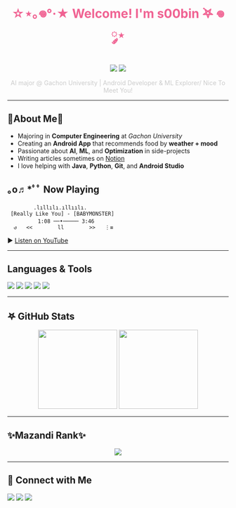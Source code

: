 <h1 align="center" style="color:#F06292">☆⋆｡𖦹°·★ Welcome! I'm <strong>s00bin</strong>  ࣪𖤐 𖦹 ༘⋆ </h1>

<p align="center">
  <img src="https://img.shields.io/badge/Android Dev-FF4081?style=for-the-badge&logo=android&logoColor=white"/>
  <img src="https://img.shields.io/badge/ML Enthusiast-212121?style=for-the-badge&logo=python&logoColor=FF80AB"/>
</p>

<p align="center" style="color:#cccccc">
  AI major @ Gachon University | Android Developer & ML Explorer/
  Nice To Meet You!
</p>

---

## 🎀About Me🎀
- Majoring in **Computer Engineering** at *Gachon University*
- Creating an **Android App** that recommends food by **weather + mood**
- Passionate about **AI**, **ML**, and **Optimization** in side-projects
- Writing articles sometimes on [Notion](https://www.notion.so)
- I love helping with **Java**, **Python**, **Git**, and **Android Studio**

## ｡o♬*ﾟﾟ Now Playing
```
    　　 .lıllılı.ıllıılı.
 [Really Like You] - [BABYMONSTER]
　        1:08 ──•───── 3:46
  ↺   <<        ll        >>   ⋮≡
```
▶ [Listen on YouTube](https://www.youtube.com/watch?v=XShaIZs7J7M)

---

## Languages & Tools

<p align="left">
  <img src="https://img.shields.io/badge/Java-212121?style=flat-square&logo=java&logoColor=F06292"/>
  <img src="https://img.shields.io/badge/Python-FF80AB?style=flat-square&logo=python&logoColor=white"/>
  <img src="https://img.shields.io/badge/Android-212121?style=flat-square&logo=android&logoColor=FF80AB"/>
  <img src="https://img.shields.io/badge/VSCode-FF80AB?style=flat-square&logo=visualstudiocode&logoColor=white"/>
  <img src="https://img.shields.io/badge/Git-212121?style=flat-square&logo=git&logoColor=F48FB1"/>
</p>

---

## 𖤐 GitHub Stats

<p align="center">
  <img src="https://github-readme-stats.vercel.app/api?username=s00bin&show_icons=true&theme=tokyonight&icon_color=FF80AB&title_color=FF80AB&text_color=ffffff&bg_color=0d1117" height="180px"/>
  <img src="https://github-readme-stats.vercel.app/api/top-langs/?username=s00bin&layout=compact&theme=tokyonight&title_color=FF80AB&text_color=ffffff&bg_color=0d1117" height="180px"/>
</p>

---

## ✨Mazandi Rank✨
<p align="center">
  <img src="http://mazandi.herokuapp.com/api?handle=s00bin&theme=pichulia" />
</p>

---

## 💌 Connect with Me

<p align="left">
  <a href="mailto:your_email@example.com"><img src="https://img.shields.io/badge/Gmail-212121?style=flat&logo=gmail&logoColor=FF80AB"/></a>
  <a href="https://www.linkedin.com/in/yourprofile"><img src="https://img.shields.io/badge/LinkedIn-FF4081?style=flat&logo=linkedin&logoColor=white"/></a>
  <a href="https://your-notion-link"><img src="https://img.shields.io/badge/Notion-212121?style=flat&logo=notion&logoColor=FF80AB"/></a>
</p>
